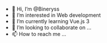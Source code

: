 - 👋 Hi, I’m @Bineryss
- 👀 I’m interested in Web development
- 🌱 I’m currently learning Vue.js 3
- 💞️ I’m looking to collaborate on ...
- 📫 How to reach me ...

<!---
Bineryss/Bineryss is a ✨ special ✨ repository because its `README.md` (this file) appears on your GitHub profile.
You can click the Preview link to take a look at your changes.
--->
